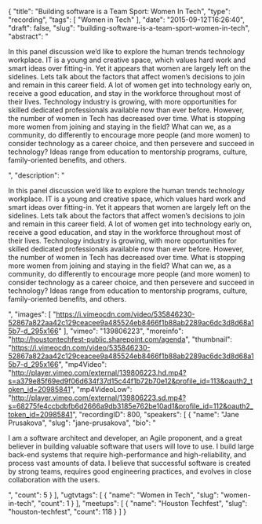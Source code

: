 {
  "title": "Building software is a Team Sport: Women In Tech",
  "type": "recording",
  "tags": [
    "Women in Tech"
  ],
  "date": "2015-09-12T16:26:40",
  "draft": false,
  "slug": "building-software-is-a-team-sport-women-in-tech",
  "abstract": "<p>In this panel discussion we’d like to explore the human trends technology workplace. IT is a young and creative space, which values hard work and smart ideas over fitting-in. Yet it appears that women are largely left on the sidelines. Lets talk about the factors that affect women’s decisions to join and remain in this career field. A lot of women get into technology early on, receive a good education, and stay in the workforce throughout most of their lives. Technology industry is growing, with more opportunities for skilled dedicated professionals available now than ever before. However, the number of women in Tech has decreased over time. What is stopping more women from joining and staying in the field? What can we, as a community, do differently to encourage more people (and more women) to consider technology as a career choice, and then persevere and succeed in technology? Ideas range from education to mentorship programs, culture, family-oriented benefits, and others. </p>",
  "description": "<p>In this panel discussion we’d like to explore the human trends technology workplace. IT is a young and creative space, which values hard work and smart ideas over fitting-in. Yet it appears that women are largely left on the sidelines. Lets talk about the factors that affect women’s decisions to join and remain in this career field. A lot of women get into technology early on, receive a good education, and stay in the workforce throughout most of their lives. Technology industry is growing, with more opportunities for skilled dedicated professionals available now than ever before. However, the number of women in Tech has decreased over time. What is stopping more women from joining and staying in the field? What can we, as a community, do differently to encourage more people (and more women) to consider technology as a career choice, and then persevere and succeed in technology? Ideas range from education to mentorship programs, culture, family-oriented benefits, and others. </p>",
  "images": [
    "https://i.vimeocdn.com/video/535846230-52867a822aa42c129ceacee9a485524eb8466f1b88ab2289ac6dc3d8d68a15b7-d_295x166"
  ],
  "vimeo": "139806223",
  "moreinfo": "http://houstontechfest-public.sharepoint.com/agenda",
  "thumbnail": "https://i.vimeocdn.com/video/535846230-52867a822aa42c129ceacee9a485524eb8466f1b88ab2289ac6dc3d8d68a15b7-d_295x166",
  "mp4Video": "http://player.vimeo.com/external/139806223.hd.mp4?s=a379e85f69ed9f06d634f37d15c44f1b72b70e12&profile_id=113&oauth2_token_id=20985841",
  "mp4VideoLow": "http://player.vimeo.com/external/139806223.sd.mp4?s=68275fe4ccbdbfb6d2666a9db3185e762be10ad1&profile_id=112&oauth2_token_id=20985841",
  "recordingID": 800,
  "speakers": [
    {
      "name": "Jane Prusakova",
      "slug": "jane-prusakova",
      "bio": "<p>I am a software architect and developer, an Agile proponent, and a great believer in building valuable software that users will love to use. I build large back-end systems that require high-performance and high-reliability, and process vast amounts of data. I believe that successful software is created by strong teams, requires good engineering practices, and evolves in close collaboration with the users. </p>",
      "count": 5
    }
  ],
  "ugtvtags": [
    {
      "name": "Women in Tech",
      "slug": "women-in-tech",
      "count": 1
    }
  ],
  "meetups": [
    {
      "name": "Houston Techfest",
      "slug": "houston-techfest",
      "count": 118
    }
  ]
}